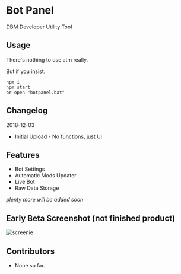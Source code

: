 # Bot Panel
DBM Developer Utility Tool

## Usage
There's nothing to use atm really.

But if you insist.
```
npm i
npm start
or open "botpanel.bat"
```

## Changelog
2018-12-03
* Initial Upload - No functions, just Ui

## Features
* Bot Settings
* Automatic Mods Updater
* Live Bot
* Raw Data Storage

*plenty more will be added soon*

## Early Beta Screenshot (not finished product)
![screenie](http://etcroot.pw/LNp2We.png)

## Contributors
* None so far.
